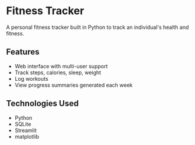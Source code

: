 # Fitness Tracker

A personal fitness tracker built in Python to track an individual's health and fitness.

## Features
- Web interface with multi-user support
- Track steps, calories, sleep, weight
- Log workouts
- View progress summaries generated each week

## Technologies Used
- Python
- SQLite
- Streamlit
- matplotlib
